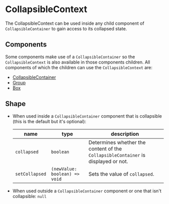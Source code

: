 # CollapsibleContext

The CollapsibleContext can be used inside any child component of `CollapsibleContainer` to gain access to its collapsed state.

## Components
Some components make use of a `CollapsibleContainer` so the `CollapsibleContext` is also available in those components children. All components of which the children can use the `CollapsibleContext` are:
- [CollapsibleContainer](http://localhost:9009/?path=/story/molecules-collapsiblecontainer--default)
- [Group](http://localhost:9009/?path=/story/molecules-group--default) 
- [Box](http://localhost:9009/?path=/story/molecules-box--default)

## Shape
 - When used inside a `CollapsibleContainer` component that is collapsible (this is the default but it's optional):  

      | name | type |  description |
      |-----------|------------|--------|
      | `collapsed` | `boolean` | Determines whether the content of the `CollapsibleContainer` is displayed or not. | 
      | `setCollapsed` | `(newValue: boolean) => void` |  Sets the value of `collapsed`. |   


 - When used outside a `CollapsibleContainer` component or one that isn't collapsible: `null`


